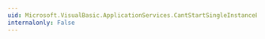 ```yaml
---
uid: Microsoft.VisualBasic.ApplicationServices.CantStartSingleInstanceException
internalonly: False
---
```

